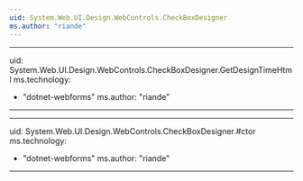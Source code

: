 ```yaml
---
uid: System.Web.UI.Design.WebControls.CheckBoxDesigner
ms.author: "riande"
---
```


---
uid: System.Web.UI.Design.WebControls.CheckBoxDesigner.GetDesignTimeHtml
ms.technology: 
  - "dotnet-webforms"
ms.author: "riande"
---

---
uid: System.Web.UI.Design.WebControls.CheckBoxDesigner.#ctor
ms.technology: 
  - "dotnet-webforms"
ms.author: "riande"
---
